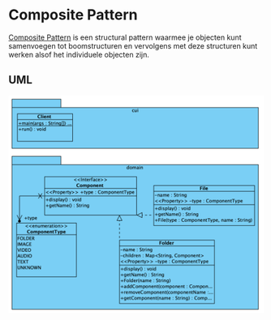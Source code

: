 # Composite Pattern

[Composite Pattern](https://refactoring.guru/design-patterns/composite) is
een structural pattern waarmee je objecten kunt samenvoegen tot boomstructuren en vervolgens met deze structuren kunt werken alsof het individuele objecten zijn.

## UML

![Builder Pattern UML](./uml/uml.png)
